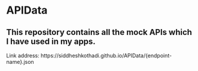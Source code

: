 # APIData
## This repository contains all the mock APIs which I have used in my apps.

<p>
  Link address: https://siddheshkothadi.github.io/APIData/{endpoint-name}.json
</p>
